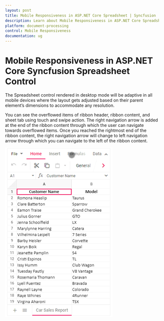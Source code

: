 ```yaml
---
layout: post
title: Mobile Responsiveness in ASP.NET Core Spreadsheet | Syncfusion
description: Learn about Mobile Responsiveness in ASP.NET Core Spreadsheet Control of Syncfusion Essential JS 2 and more.
platform: document-processing
control: Mobile Responsiveness
documentation: ug
---
```



# Mobile Responsiveness in ASP.NET Core Syncfusion Spreadsheet Control

The Spreadsheet control rendered in desktop mode will be adaptive in all mobile devices where the layout gets adjusted based on their parent element’s dimensions to accommodate any resolution.

You can see the overflowed items of ribbon header, ribbon content, and sheet tab using touch and swipe action. The right navigation arrow is added at the end of the ribbon content through which the user can navigate towards overflowed items. Once you reached the rightmost end of the ribbon content, the right navigation arrow will change to left navigation arrow through which you can navigate to the left of the ribbon content.

![Spreadsheet Adaptive Mode](./images/spreadsheet_adaptive_mode.gif)
